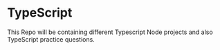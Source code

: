 # TypeScript
This Repo will be containing different Typescript Node projects and also TypeScript practice questions.
